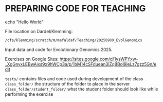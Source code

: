 # PREPARING CODE FOR TEACHING #

echo "Hello World"

File location on Dardel/Klemming:
~~~bash
/cfs/klemming/scratch/m/mafaldaf/Teaching/20250900_EvolGenomics
~~~

Input data and code for Evolutionary Genomics 2025.

Exercises on Google Sites: https://sites.google.com/d/1ysWPYxw-_XgGnyxLEBwAixs9x9hWCp3a/p/1bM14cSFduean3IZq8BoI9leLz7gzz5Gn/edit

`tests/` contains files and code used during development of the class
`class_folder/` the structure of the folder to place in the server
`class_folder/student_folder/` what the student folder should look like while performing the exercise




